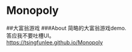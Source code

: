 # Monopoly
##大富翁游戏
###About
简略的大富翁游戏demo.
<br>
答应我不要吐槽UI。
<br>
https://tsingfunlee.github.io/Monopoly
